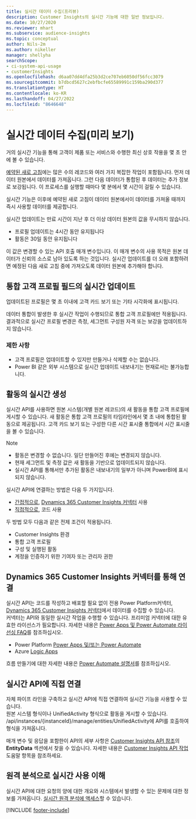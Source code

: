 ```yaml
---
title: 실시간 데이터 수집(프리뷰)
description: Customer Insights의 실시간 기능에 대한 일반 정보입니다.
ms.date: 10/27/2020
ms.reviewer: mhart
ms.subservice: audience-insights
ms.topic: conceptual
author: Nils-2m
ms.author: nikeller
manager: shellyha
searchScope:
- ci-system-api-usage
- customerInsights
ms.openlocfilehash: d6aa07dd4dfa25b3d2ce707eb6050df56fcc3079
ms.sourcegitcommit: b7dbcd5627c2ebfbcfe65589991c159ba290d377
ms.translationtype: HT
ms.contentlocale: ko-KR
ms.lasthandoff: 04/27/2022
ms.locfileid: "8646648"
---
```

# <a name="real-time-data-ingestion-preview"></a>실시간 데이터 수집(미리 보기)

거의 실시간 기능을 통해 고객이 제품 또는 서비스와 수행한 최신 상호 작용을 몇 초 안에 볼 수 있습니다.

[예약된 새로 고침](system.md#schedule-tab)에는 많은 수의 레코드와 여러 가지 복잡한 작업이 포함됩니다. 먼저 데이터 원본에서 데이터를 가져옵니다. 그런 다음 데이터가 통합된 후 데이터는 추가 정보로 보강됩니다. 이 프로세스를 실행할 때마다 몇 분에서 몇 시간이 걸릴 수 있습니다.

실시간 기능은 이후에 예약된 새로 고침이 데이터 원본에서이 데이터를 가져올 때까지 즉시 사용할 데이터를 제공합니다.

실시간 업데이트는 만료 시간이 지난 후 더 이상 데이터 원본의 값을 무시하지 않습니다.

- 프로필 업데이트는 4시간 동안 유지됩니다
- 활동은 30일 동안 유지됩니다

이 값은 변경할 수 있는 API 호출 매개 변수입니다. 이 매개 변수의 사용 목적은 원본 데이터가 신뢰의 소스로 남아 있도록 하는 것입니다. 실시간 업데이트를 더 오래 포함하려면 예정된 다음 새로 고침 중에 가져오도록 데이터 원본에 추가해야 합니다.

## <a name="real-time-update-of-the-unified-customer-profile-fields"></a>통합 고객 프로필 필드의 실시간 업데이트

업데이트된 프로필은 몇 초 이내에 고객 카드 보기 또는 기타 시각화에 표시됩니다.

데이터 통합이 발생한 후 실시간 작업이 수행되므로 통합 고객 프로필에만 적용됩니다. 결과적으로 실시간 프로필 변경은 측정, 세그먼트 구성원 자격 또는 보강을 업데이트하지 않습니다.

### <a name="limitations"></a>제한 사항

- 고객 프로필은 업데이트할 수 있지만 만들거나 삭제할 수는 없습니다.
- Power BI 같은 외부 시스템으로 실시간 업데이트 내보내기는 현재로서는 불가능합니다.

## <a name="real-time-creation-of-activities"></a>활동의 실시간 생성

실시간 API를 사용하면 원본 시스템(개별 원본 레코드)의 새 활동을 통합 고객 프로필에 게시할 수 있습니다. 새 활동은 통합 고객 프로필의 타임라인에서 몇 초 내에 통합된 활동으로 제공됩니다. 고객 카드 보기 또는 구성한 다른 시간 표시줄 통합에서 시간 표시줄을 볼 수 있습니다.

> [!NOTE]
>
> - 활동은 변경할 수 없습니다. 일단 만들어진 후에는 변경되지 않습니다.
> - 현재 세그먼트 및 측정 값은 새 활동을 기반으로 업데이트되지 않습니다.
> - 실시간 API를 통해서만 추가된 활동은 내보내기의 일부가 아니며 PowerBI에 표시되지 않습니다.

실시간 API에 연결하는 방법은 다음 두 가지입니다.

- [간접적으로](#connect-via-the-dynamics-365-customer-insights-connector), [Dynamics 365 Customer Insights 커넥터](/connectors/customerinsights/) 사용
- [직접적으로](#connect-directly-to-the-real-time-api), 코드 사용

두 방법 모두 다음과 같은 전제 조건이 적용됩니다.

- Customer Insights 환경
- 통합 고객 프로필
- 구성 및 실행된 활동
- 계정을 인증하기 위한 기여자 또는 관리자 권한

## <a name="connect-via-the-dynamics-365-customer-insights-connector"></a>Dynamics 365 Customer Insights 커넥터를 통해 연결

실시간 API는 코드를 작성하고 배포할 필요 없이 전용 Power Platform커넥터, [Dynamics 365 Customer Insights 커넥터](/connectors/customerinsights/)에서 데이터를 수집할 수 있습니다.    
커넥터는 API와 동일한 실시간 작업을 수행할 수 있습니다. 프리미엄 커넥터에 대한 유효한 라이선스가 필요합니다. 자세한 내용은 [Power Apps 및 Power Automate 라이선싱 FAQ](/power-platform/admin/powerapps-flow-licensing-faq)를 참조하십시오.

- Power Platform [Power Apps 및/또는 Power Automate](/connectors/)
- Azure [Logic Apps](/azure/connectors/apis-list)

흐름 만들기에 대한 자세한 내용은 [Power Automate 설명서](/power-automate/)를 참조하십시오.

## <a name="connect-directly-to-the-real-time-api"></a>실시간 API에 직접 연결

자체 파이프 라인을 구축하고 실시간 API에 직접 연결하여 실시간 기능을 사용할 수 있습니다.    
원본 시스템 형식이나 UnifiedActivity 형식으로 활동을 게시할 수 있습니다. /api/instances/{instanceId}/manage/entities/UnifiedActivity에 API를 호출하여 형식을 가져옵니다.

매개 변수 및 응답을 포함한이 API의 세부 사항은 [Customer Insights API 참조](https://developer.ci.ai.dynamics.com/api-details#api=CustomerInsights)의 **EntityData** 섹션에서 찾을 수 있습니다. 자세한 내용은 [Customer Insights API 작업](apis.md) 도움말 항목을 참조하세요.

## <a name="understand-your-real-time-usage-with-telemetry"></a>원격 분석으로 실시간 사용 이해

실시간 API에 대한 요청의 양에 대한 개요와 시스템에서 발생할 수 있는 문제에 대한 정보를 가져옵니다. [실시간 원격 분석에 액세스](system.md#api-usage-tab)할 수 있습니다. 


[!INCLUDE [footer-include](includes/footer-banner.md)]
